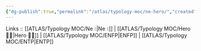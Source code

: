 ```yaml
---
{"dg-publish":true,"permalink":"/atlas/typology-moc/ne-hero/","created":"2023-01-05T15:12:31.354+01:00","updated":"2023-04-06T19:47:54.770+02:00"}
---
```


Links :: [[ATLAS/Typology MOC/Ne 💧\|Ne 💧]] | [[ATLAS/Typology MOC/Hero 🦸‍♂️\|Hero 🦸‍♂️]] | [[ATLAS/Typology MOC/ENFP\|ENFP]] | [[ATLAS/Typology MOC/ENTP\|ENTP]]
